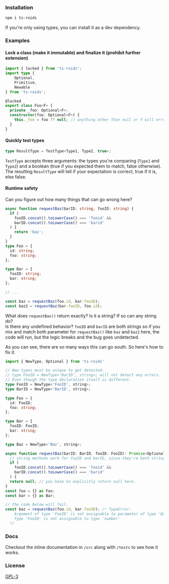 ### Installation 
```bash
npm i ts-roids
```
If you're only using types, you can install it as a dev dependency.
### Examples
#### Lock a class (make it immutable) and finalize it (prohibit further extension)
```ts
import { locked } from 'ts-roids';
import type { 
    Optional,
    Primitive,
    Newable
} from 'ts-roids';

@locked
export class Foo<F> {
  private _foo: Optional<F>;
  constructor(foo: Optional<F>) {
    this._foo = foo ?? null; // anything other than null or F will error out
  }
}
```
#### Quickly test types
```typescript 
type ResultType = TestType<Type1, Type2, true>;
```
``TestType`` accepts three arguments: the types you're comparing (``Type1`` and ``Type2``) and a boolean (true if you expected them to match, false otherwise). The resulting ``ResultType`` will tell if your expectation is correct, true if it is, else false.
#### Runtime safety
Can you figure out how many things that can go wrong here?
```typescript 
async function requestBaz(barID: string, fooID: string) {
  if (
    fooID.concat().toLowerCase() === 'fooid' &&
    barID.concat().toLowerCase() === 'barid'
  ) {
    return 'baz';
  }
}
type Foo = {
  id: string;
  foo: string;
};

type Bar = {
  fooID: string;
  bar: string;
};

// ...

const baz = requestBaz(foo.id, bar.fooID);
const baz2 = requestBaz(bar.fooID, foo.id);
```
What does `requestBaz()` return exactly? Is it a string? If so can any string do?  
Is there any undefined behavior? ``fooID`` and ``barID`` are both strings so if you mix and match both parameter for `requestBaz()` like ``baz`` and ``baz2`` here, the code will run, but the logic breaks and the bug goes undetected.

As you can see, there are so many ways this can go south. 
So here's how to fix it.
```typescript 
import { NewType, Optional } from 'ts-roids' 

// New types must be unique to get detected.
// type FooID = NewType<'BarID', string>; will not detect any errors.
// Even though the type declaration itself is different.
type FooID = NewType<'FooID', string>;
type BarID = NewType<'BarID', string>;

type Foo = {
  id: FooID;
  foo: string;
};

type Bar = {
  fooID: FooID;
  bar: string;
};

type Baz = NewType<'Baz', string>;

async function requestBaz(barID: BarID, fooID: FooID): Promise<Optional<Baz>> {
  // string methods work for fooID and barID, since they're both strings.
  if (
    fooID.concat().toLowerCase() === 'fooid' &&
    barID.concat().toLowerCase() === 'barid'
  ) {
  return null; // you have to explicitly return null here.
}
const foo = {} as Foo;
const bar = {} as Bar;

// the code below will fail.
const baz = requestBaz(foo.id, bar.fooID); /* TypeError: 
    Argument of type 'FooID' is not assignable to parameter of type 'BarID'.
    Type 'FooID' is not assignable to type 'number' 
  */
```
### Docs
Checkout the inline documentation in `/src` along with `/tests` to see how it works.
### License 
[GPL-3](/LICENSE)